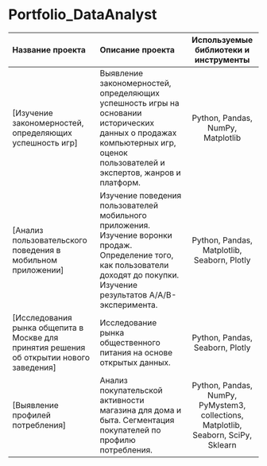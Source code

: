 # Portfolio_DataAnalyst

| Название проекта | Описание проекта | Используемые библиотеки и инструменты |
|:-----------------|:-----------------|:--------------------:|
| [Изучение закономерностей, определяющих успешность игр]| Выявление закономерностей, определяющих успешность игры на основании исторических данных о продажах компьютерных игр, оценок пользователей и экспертов, жанров и платформ. | Python, Pandas, NumPy, Matplotlib |
| [Анализ пользовательского поведения в мобильном приложении] |Изучение поведения пользователей мобильного приложения. Изучение воронки продаж. Определение того, как пользователи доходят до покупки. Изучение результатов A/A/B-эксперимента. | Python, Pandas, Matplotlib, Seaborn, Plotly |
| [Исследования рынка общепита в Москве для принятия решения об открытии нового заведения]| Исследование рынка общественного питания на основе открытых данных. | Python, Pandas, Seaborn, Plotly|
| [Выявление профилей потребления]| Анализ покупательской активности магазина для дома и быта. Сегментация покупателей по профилю потребления. | Python, Pandas, NumPy, PyMystem3, collections, Matplotlib, Seaborn, SciPy, Sklearn |
